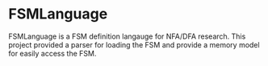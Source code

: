 # FSMLanguage

FSMLanguage is a FSM definition langauge for NFA/DFA research. 
This project provided a parser for loading the FSM and provide a memory model for easily access the FSM.

